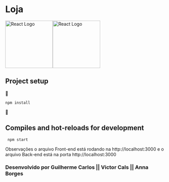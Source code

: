 # Loja

<p><a href="https://pt-br.reactjs.org" target="_blank"><img src="https://cdn.jsdelivr.net/gh//devicons/devicon/icons/react/react-original.svg" width="150" alt="React Logo"></a><a href="https://pt-br.reactjs.org" target="_blank"><img src="https://cdn.jsdelivr.net/gh//devicons/devicon/icons/nodejs/nodejs-original.svg" width="150" alt="React Logo"></a>  </p>

## Project setup

:construction: 
```
npm install
```

 :construction:

## Compiles and hot-reloads for development

```
 npm start
```

Observações o arquivo Front-end está rodando na http://localhost:3000 e o arquivo Back-end está na porta  http://localhost:3000

### Desenvolvido por Guilherme Carlos ||  Victor Cals || Anna Borges

